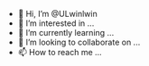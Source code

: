 - 👋 Hi, I’m @ULwinlwin
- 👀 I’m interested in ...
- 🌱 I’m currently learning ...
- 💞️ I’m looking to collaborate on ...
- 📫 How to reach me ...

<!---
ULwinlwin/ULwinlwin is a ✨ special ✨ repository because its `README.md` (this file) appears on your GitHub profile.
You can click the Preview link to take a look at your changes.
--->
